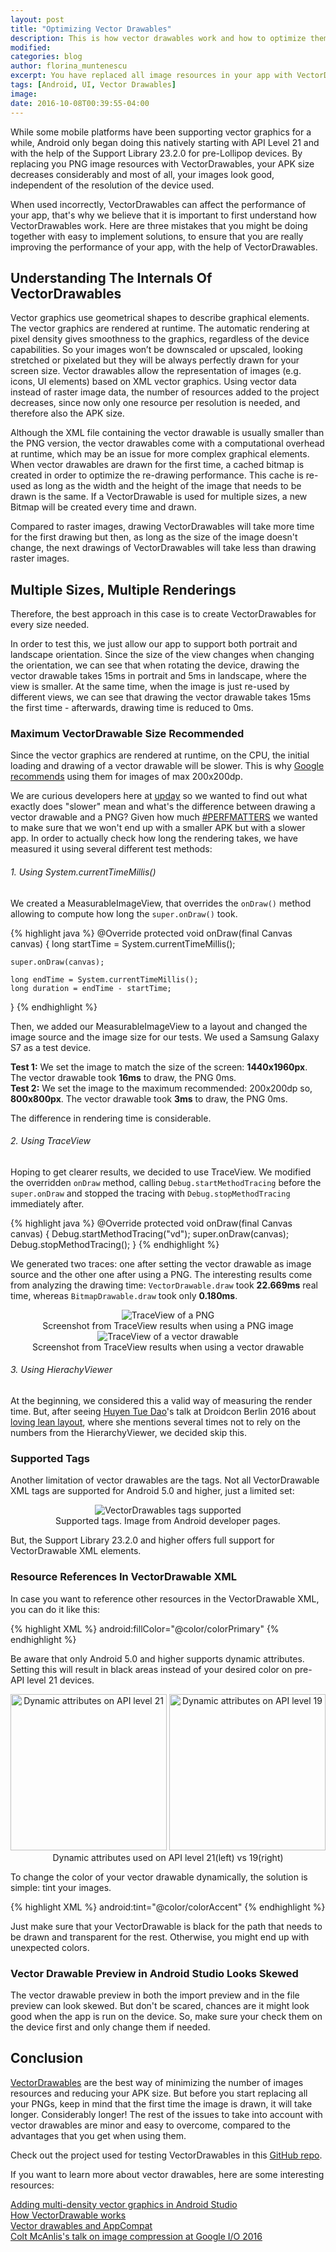 ```yaml
---
layout: post
title: "Optimizing Vector Drawables"
description: This is how vector drawables work and how to optimize them
modified:
categories: blog
author: florina_muntenescu
excerpt: You have replaced all image resources in your app with VectorDrawables - your APK is smaller and your images look better. But are you really using them correctly? Here are three mistakes that you might be doing and how to fix them, right now. Because &#35;PERFMATTERS.
tags: [Android, UI, Vector Drawables]
image:
date: 2016-10-08T00:39:55-04:00
---
```


While some mobile platforms have been supporting vector graphics for a while, Android only began doing this natively starting with API Level 21 and with the help of the Support Library 23.2.0 for pre-Lollipop devices. By replacing you PNG image resources with VectorDrawables, your APK size decreases considerably and most of all, your images look good, independent of the resolution of the device used.

When used incorrectly, VectorDrawables can affect the performance of your app, that's why we believe that it is important to first understand how VectorDrawables work. Here are three mistakes that you might be doing together with easy to implement solutions, to ensure that you are really improving the performance of your app, with the help of VectorDrawables.

## Understanding The Internals Of VectorDrawables

Vector graphics use geometrical shapes to describe graphical elements. The vector graphics are rendered at runtime. The automatic rendering at pixel density gives smoothness to the graphics, regardless of the device capabilities. So your images won’t be downscaled or upscaled, looking stretched or pixelated but they will be always perfectly drawn for your screen size.
Vector drawables allow the representation of images (e.g. icons, UI elements) based on XML vector graphics. Using vector data instead of raster image data, the number of resources added to the project decreases, since now only one resource per resolution is needed, and therefore also the APK size.

Although the XML file containing the vector drawable is usually smaller than the PNG version, the vector drawables come with a computational overhead at runtime, which may be an issue for more complex graphical elements. When vector drawables are drawn for the first time, a cached bitmap is created in order to optimize the re-drawing performance. This cache is re-used as long as the width and the height of the image that needs to be drawn is the same. If a VectorDrawable is used for multiple sizes, a new Bitmap will be created every time and drawn.

Compared to raster images, drawing VectorDrawables will take more time for the first drawing but then, as long as the size of the image doesn't change, the next drawings of VectorDrawables will take less than drawing raster images.


## Multiple Sizes, Multiple Renderings

Therefore, the best approach in this case is to create VectorDrawables for every size needed.

In order to test this, we just allow our app to support both portrait and landscape orientation. Since the size of the view changes when changing the orientation, we can see that when rotating the device, drawing the vector drawable takes 15ms in portrait and 5ms in landscape, where the view is smaller.
At the same time, when the image is just re-used by different views, we can see that drawing the vector drawable takes 15ms the first time - afterwards, drawing time is reduced to 0ms.  


### Maximum VectorDrawable Size Recommended

Since the vector graphics are rendered at runtime, on the CPU, the initial loading and drawing of a vector drawable will be slower. This is why <a href="https://developer.android.com/studio/write/vector-asset-studio.html">Google recommends<a/> using them for images of max 200x200dp.

We are curious developers here at <a href="https://play.google.com/store/apps/details?id=de.axelspringer.yana">upday<a/> so we wanted to find out what exactly does "slower" mean and what's the difference between drawing a vector drawable and a PNG? Given how much <a href="https://plus.google.com/explore/PERFMATTERS">#PERFMATTERS<a/> we wanted to make sure that we won't end up with a smaller APK but with a slower app.
In order to actually check how long the rendering takes, we have measured it using several different test methods:

###### 1. Using System.currentTimeMillis()

We created a MeasurableImageView, that overrides the ``onDraw()`` method allowing to compute how long the ``super.onDraw()`` took.

{% highlight java %}
@Override
protected void onDraw(final Canvas canvas) {
    long startTime = System.currentTimeMillis();

    super.onDraw(canvas);

    long endTime = System.currentTimeMillis();
    long duration = endTime - startTime;
}
{% endhighlight %}

Then, we added our MeasurableImageView to a layout and changed the image source and the image size for our tests. We used a Samsung Galaxy S7 as a test device.

**Test 1:** We set the image to match the size of the screen: **1440x1960px**. The vector drawable took **16ms** to draw, the PNG 0ms.
<br/>
**Test 2:** We set the image to the maximum recommended: 200x200dp so, **800x800px**. The vector drawable took **3ms** to draw, the PNG 0ms.

The difference in rendering time is considerable.

###### 2. Using TraceView

Hoping to get clearer results, we decided to use TraceView. We modified the overridden ``onDraw`` method, calling ``Debug.startMethodTracing`` before the ``super.onDraw`` and stopped the tracing with ``Debug.stopMethodTracing`` immediately after.

{% highlight java %}
@Override
protected void onDraw(final Canvas canvas) {
    Debug.startMethodTracing("vd");
    super.onDraw(canvas);
    Debug.stopMethodTracing();
}
{% endhighlight %}

We generated two traces: one after setting the vector drawable as image source and the other one after using a PNG. The interesting results come from analyzing the drawing time: ``VectorDrawable.draw`` took **22.669ms** real time, whereas ``BitmapDrawable.draw`` took only **0.180ms**.

<center>
<picture>
	<img src="/images/blog/vector_drawables/trace_png.png" alt="TraceView of a PNG">
	<figcaption>Screenshot from TraceView results when using a PNG image</figcaption>
</picture>
</center>

<center>
<picture>
	<img src="/images/blog/vector_drawables/trace_vector_drawable.png" alt="TraceView of a vector drawable">
	<figcaption>Screenshot from TraceView results when using a vector drawable</figcaption>
</picture>
</center>

###### 3. Using HierachyViewer

At the beginning, we considered this a valid way of measuring the render time. But, after seeing <a href="https://twitter.com/queencodemonkey">Huyen Tue Dao<a/>'s talk at Droidcon Berlin 2016 about <a href="https://www.youtube.com/watch?v=gwqQT5NrhUg">loving lean layout<a/>, where she mentions several times not to rely on the numbers from the HierarchyViewer, we decided skip this.





### Supported Tags

Another limitation of vector drawables are the tags. Not all VectorDrawable XML tags are supported for Android 5.0 and higher, just a limited set:

<center>
<picture>
	<img src="/images/blog/vector_drawables/tags_support.png" alt="VectorDrawables tags supported">
	<figcaption>Supported tags. Image from Android developer pages. </figcaption>
</picture>
</center>

But, the Support Library 23.2.0 and higher offers full support for VectorDrawable XML elements.


### Resource References In VectorDrawable XML

In case you want to reference other resources in the VectorDrawable XML, you can do it like this:

{% highlight XML %}
android:fillColor="@color/colorPrimary"
{% endhighlight %}

Be aware that only Android 5.0 and higher supports dynamic attributes.
Setting this will result in black areas instead of your desired color on pre-API level 21 devices.

<center>
<picture>
<img src="/images/blog/vector_drawables/dynamic_res_21.png" alt="Dynamic attributes on API level 21" width="250">
<img src="/images/blog/vector_drawables/dynamic_res_19.png" alt="Dynamic attributes on API level 19" width="250">
<figcaption>Dynamic attributes used on API level 21(left) vs 19(right)</figcaption>
</picture>
</center>

To change the color of your vector drawable dynamically, the solution is simple: tint your images.  

{% highlight XML %}
android:tint="@color/colorAccent"
{% endhighlight %}

Just make sure that your VectorDrawable is black for the path that needs to be drawn and transparent for the rest. Otherwise, you might end up with unexpected colors.

### Vector Drawable Preview in Android Studio Looks Skewed

The vector drawable preview in both the import preview and in the file preview can look skewed. But don't be scared, chances are it might look good when the app is run on the device. So, make sure your check them on the device first and only change them if needed.

## Conclusion

<a href="https://developer.android.com/reference/android/graphics/drawable/VectorDrawable.html">VectorDrawables<a/> are the best way of minimizing the number of images resources and reducing your APK size. But before you start replacing all your PNGs, keep in mind that the first time the image is drawn, it will take longer. Considerably longer! The rest of the issues to take into account with vector drawables are minor and easy to overcome, compared to the advantages that you get when using them.

Check out the project used for testing VectorDrawables in this <a href="https://github.com/florina-muntenescu/Playground">GitHub repo</a>.

If you want to learn more about vector drawables, here are some interesting resources:

<a href="https://developer.android.com/studio/write/vector-asset-studio.html">Adding multi-density vector graphics in Android Studio<a/>
<br/>
<a href="https://medium.com/@duhroach/how-vectordrawable-works-fed96e110e35#.r8dp2p9lc">How VectorDrawable works</a>
<br/>
<a href="https://medium.com/@chrisbanes/appcompat-v23-2-age-of-the-vectors-91cbafa87c88#.ultiul691">Vector drawables and AppCompat</a>
<br/>
<a href="https://www.youtube.com/watch?v=r_LpCi6DQME">Colt McAnlis's talk on image compression at Google I/O 2016</a>
